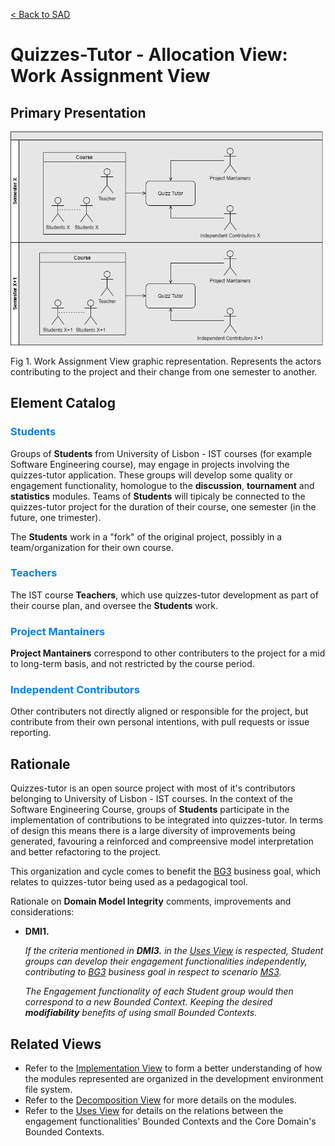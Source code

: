 [< Back to SAD](SAD.md)

# Quizzes-Tutor - Allocation View: Work Assignment View

## Primary Presentation

<img src="pictures/Work Assignment View.png" width="500" >

Fig 1. Work Assignment View graphic representation. Represents the actors contributing to the project and their change from one semester to another.

## Element Catalog


### <span style="color:#0080ff">Students</span>
Groups of **Students** from University of Lisbon - IST courses (for example Software Engineering course), may engage in projects involving the quizzes-tutor application. These groups will develop some quality or engagement functionality, homologue to the **discussion**, **tournament** and **statistics** modules. Teams of **Students** will tipicaly be connected to the quizzes-tutor project for the duration of their course, one semester (in the future, one trimester).

The **Students** work in a "fork" of the original project, possibly in a team/organization for their own course.


### <span style="color:#0080ff">Teachers</span>
The IST course **Teachers**, which use quizzes-tutor development as part of their course plan, and oversee the **Students** work.


### <span style="color:#0080ff">Project Mantainers</span>
**Project Mantainers** correspond to other contributers to the project for a mid to long-term basis, and not restricted by the course period.


### <span style="color:#0080ff">Independent Contributors</span>
Other contributers not directly aligned or responsible for the project, but contribute from their own personal intentions, with pull requests or issue reporting.


## Rationale


Quizzes-tutor is an open source project with most of it's contributors belonging to University of Lisbon - IST courses.
In the context of the Software Engineering Course, groups of **Students** participate in the implementation of contributions to be integrated into quizzes-tutor.
In terms of design this means there is a large diversity of improvements being generated, favouring a reinforced and compreensive model interpretation and better refactoring to the project.

This organization and cycle comes to benefit the [BG3](system_overview.md#business-goals) business goal, which relates to quizzes-tutor being used as a pedagogical tool.



Rationale on **Domain Model Integrity** comments, improvements and considerations:

- **DMI1.** 

    *If the criteria mentioned in **DMI3.** in the [Uses View](module_view_uses.md#rationale) is respected, Student groups can develop their engagement functionalities independently, contributing to [BG3](system_overview.md#business-goals) business goal in respect to scenario [MS3](system_overview.md#modifibility).*

    *The Engagement functionality of each Student group would then correspond to a new Bounded Context. Keeping the desired **modifiability** benefits of using small Bounded Contexts.*




## Related Views

- Refer to the [Implementation View](allocation_view_implementation.md) to form a better understanding of how the modules represented are organized in the development environment file system.
- Refer to the [Decomposition View](module_view_decomposition.md) for more details on the modules.
- Refer to the [Uses View](module_view_uses.md) for details on the relations between the engagement functionalities' Bounded Contexts and the Core Domain's Bounded Contexts.

